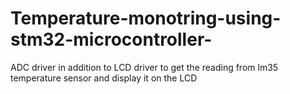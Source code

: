 # Temperature-monotring-using-stm32-microcontroller-
ADC driver in addition to LCD driver to get the reading from lm35 temperature sensor and display it on the LCD 
